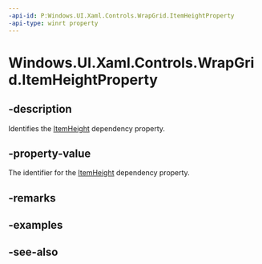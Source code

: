 ```yaml
---
-api-id: P:Windows.UI.Xaml.Controls.WrapGrid.ItemHeightProperty
-api-type: winrt property
---
```


<!-- Property syntax
public Windows.UI.Xaml.DependencyProperty ItemHeightProperty { get; }
-->

# Windows.UI.Xaml.Controls.WrapGrid.ItemHeightProperty

## -description
Identifies the [ItemHeight](wrapgrid_itemheight.md) dependency property.



## -property-value
The identifier for the [ItemHeight](wrapgrid_itemheight.md) dependency property.

## -remarks

## -examples

## -see-also
